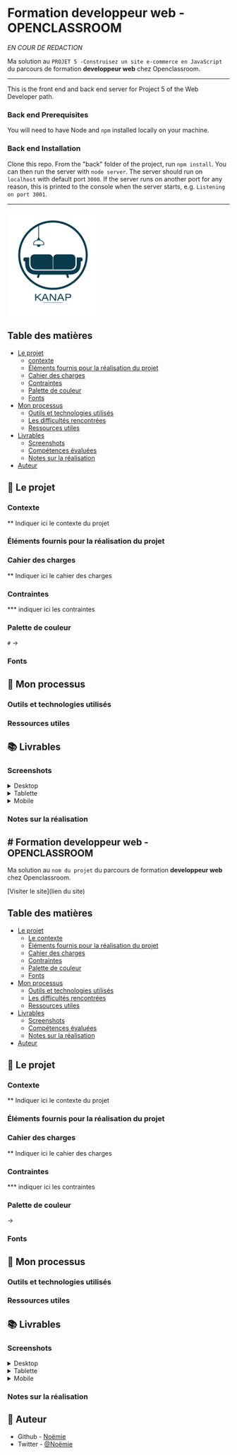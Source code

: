 # Formation developpeur web - OPENCLASSROOM

_EN COUR DE REDACTION_

Ma solution au `PROJET 5 -Construisez un site e-commerce en JavaScript` du parcours de formation __developpeur web__ chez Openclassroom.

------

This is the front end and back end server for Project 5 of the Web Developer path.

### Back end Prerequisites ###

You will need to have Node and `npm` installed locally on your machine.

### Back end Installation ###

Clone this repo. From the "back" folder of the project, run `npm install`. You 
can then run the server with `node server`. 
The server should run on `localhost` with default port `3000`. If the
server runs on another port for any reason, this is printed to the
console when the server starts, e.g. `Listening on port 3001`.

-----

<img src="front/images/logo.png" width="200">

## Table des matières

- [Le projet](#le-projet)
  - [contexte](#contexte)
  - [Éléments fournis pour la réalisation du projet](#éléments-fournis-pour-la-réalisation-du-projet)
  - [Cahier des charges](#cahier-des-charges)
  - [Contraintes](#contraintes)
  - [Palette de couleur](#palette-de-couleur)
  - [Fonts](#fonts)
- [Mon processus](#mon-processus)
  - [Outils et technologies utilisés](#outils-et-technologies-utilisés)
  - [Les difficultés rencontrées](#Les-difficultés-rencontrées)
  - [Ressources utiles](#ressources-utiles)
- [Livrables](#livrables)
  - [Screenshots](#screenshots)
  - [Compétences évaluées](#compétences-évaluées)
  - [Notes sur la réalisation](#notes-sur-la-réalisation)
- [Auteur](#auteur)



## 🚀 Le projet

### Contexte

** Indiquer ici le contexte du projet 

### Éléments fournis pour la réalisation du projet

### Cahier des charges

** Indiquer ici le cahier des charges

### Contraintes

*** indiquer ici les contraintes

### Palette de couleur

 `#` →

### Fonts

## 🔨 Mon processus

### Outils et technologies utilisés

### Ressources utiles

## 📚 Livrables

### Screenshots

<details>
  <summary>Desktop</summary>
  <p align="center">
    <img src="" alt=""/>
  </p>
  <p align="center">
    <img src="" alt=""/>
  </p>
</details>

<details>
  <summary>Tablette</summary>
  <p align="center">
    <img src="" alt=""/>
  </p>
  <p align="center">
    <img src="" alt=""/>
  </p>
</details>

<details>
  <summary>Mobile</summary>
  <p align="center">
    <img src="" alt=""/>
  </p>
  <p align="center">
    <img src="" alt=""/>
  </p>
</details>

### Notes sur la réalisation

## # Formation developpeur web - OPENCLASSROOM

Ma solution au `nom du projet` du parcours de formation __developpeur web__ chez Openclassroom.

[Visiter le site](lien du site)

## Table des matières

- [Le projet](#le-projet)
  - [Le contexte](#le-contexte)
  - [Éléments fournis pour la réalisation du projet](#éléments-fournis-pour-la-réalisation-du-projet)
  - [Cahier des charges](#cahier-des-charges)
  - [Contraintes](#contraintes)
  - [Palette de couleur](#palette-de-couleur)
  - [Fonts](#fonts)
- [Mon processus](#mon-processus)
  - [Outils et technologies utilisés](#outils-et-technologies-utilisés)
  - [Les difficultés rencontrées](#Les-difficultés-rencontrées)
  - [Ressources utiles](#ressources-utiles)
- [Livrables](#livrables)
  - [Screenshots](#screenshots)
  - [Compétences évaluées](#compétences-évaluées)
  - [Notes sur la réalisation](#notes-sur-la-réalisation)
- [Auteur](#auteur)



## 🚀 Le projet

### Contexte

** Indiquer ici le contexte du projet 

### Éléments fournis pour la réalisation du projet

### Cahier des charges

** Indiquer ici le cahier des charges

### Contraintes

*** indiquer ici les contraintes

### Palette de couleur

 →

### Fonts

## 🔨 Mon processus

### Outils et technologies utilisés

### Ressources utiles

## 📚 Livrables

### Screenshots

<details>
  <summary>Desktop</summary>
  <p align="center">
    <img src="" alt=""/>
  </p>
  <p align="center">
    <img src="" alt=""/>
  </p>
</details>

<details>
  <summary>Tablette</summary>
  <p align="center">
    <img src="" alt=""/>
  </p>
  <p align="center">
    <img src="" alt=""/>
  </p>
</details>

<details>
  <summary>Mobile</summary>
  <p align="center">
    <img src="" alt=""/>
  </p>
  <p align="center">
    <img src="" alt=""/>
  </p>
</details>

### Notes sur la réalisation

## 👷 Auteur

- Github - [Noëmie](https://github.com/Vcna-0)
- Twitter - [@Noëmie](https://twitter.com/Odymonie)







